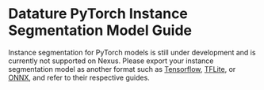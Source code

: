 # Datature PyTorch Instance Segmentation Model Guide

Instance segmentation for PyTorch models is still under development and is currently not supported on Nexus. Please export your instance segmentation model as another format such as [Tensorflow](../../../tensorflow/segmentation/instance/), [TFLite](../../../tflite/segmentation/instance/), or [ONNX](../../../onnx/segmentation/instance/), and refer to their respective guides.
